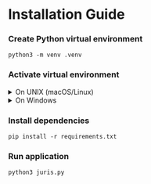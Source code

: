 # Installation Guide

### Create Python virtual environment

```
python3 -m venv .venv
```

### Activate virtual environment

<details>
<summary>On UNIX (macOS/Linux)</summary>

```
source .venv/bin/activate
```
</details>

<details>
<summary>On Windows</summary>

```
.venv\Scripts\activate
```
</details>

### Install dependencies

```
pip install -r requirements.txt
```

### Run application
```
python3 juris.py
```